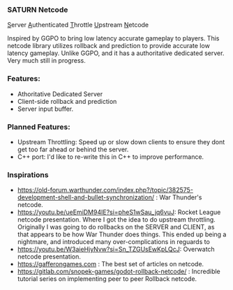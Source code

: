 ### SATURN Netcode
<ins>S</ins>erver
<ins>A</ins>uthenticated
<ins>T</ins>hrottle
<ins>U</ins>pstream
<ins>N</ins>etcode

Inspired by GGPO to bring low latency accurate gameplay to players. This netcode library utilizes rollback and prediction to provide accurate low latency gameplay. Unlike GGPO, and it has a authoritative dedicated server.
Very much still in progress.

### Features:
* Athoritative Dedicated Server
* Client-side rollback and prediction
* Server input buffer.

### Planned Features:
* Upstream Throttling: Speed up or slow down clients to ensure they dont get too far ahead or behind the server.
* C++ port: I'd like to re-write this in C++ to improve performance. 

### Inspirations
* https://old-forum.warthunder.com/index.php?/topic/382575-development-shell-and-bullet-synchronization/ : War Thunder's netcode.
* https://youtu.be/ueEmiDM94IE?si=pheS1wSau_jq6vuJ: Rocket League netcode presentation. Where I got the idea to do upstream throttling. Originally I was going to do rollbacks on the SERVER and CLIENT, as that appears to be how War Thunder does things. This ended up being a nightmare, and introduced many over-complications in reguards to 
* https://youtu.be/W3aieHjyNvw?si=Sn_TZGUsEwKpLQcJ: Overwatch netcode presentation.
* https://gafferongames.com : The best set of articles on netcode.
* https://gitlab.com/snopek-games/godot-rollback-netcode/ : Incredible tutorial series on implementing peer to peer Rollback netcode.
